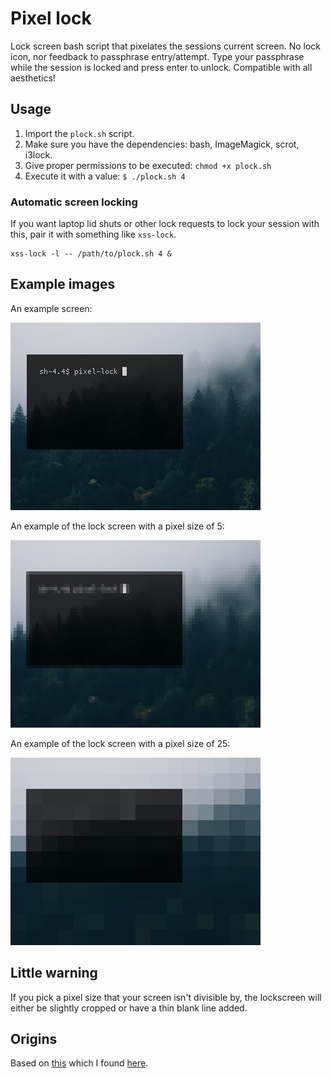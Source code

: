 # Pixel lock

Lock screen bash script that pixelates the sessions current screen.
No lock icon, nor feedback to passphrase entry/attempt.
Type your passphrase while the session is locked and press enter to unlock.
Compatible with all aesthetics!

## Usage

1. Import the `plock.sh` script.
1. Make sure you have the dependencies: bash, ImageMagick, scrot, i3lock.
1. Give proper permissions to be executed: `chmod +x plock.sh`
1. Execute it with a value: `$ ./plock.sh 4`

### Automatic screen locking

If you want laptop lid shuts or other lock requests to lock your session with this, pair it with something like `xss-lock`.

    xss-lock -l -- /path/to/plock.sh 4 &

## Example images

An example screen:

![](images/example-pre-lock.png)

An example of the lock screen with a pixel size of 5:

![](images/example-pixel-size-5.png)

An example of the lock screen with a pixel size of 25:

![](images/example-pixel-size-25.png)

## Little warning

If you pick a pixel size that your screen isn't divisible by, the lockscreen will either be slightly cropped or have a thin blank line added.

## Origins 

Based on [this](https://github.com/savoca/dotfiles/blob/gray/home/.bin/scripts/lock.sh) which I found [here](https://www.reddit.com/r/unixporn/comments/3358vu/i3lock_unixpornworthy_lock_screen/).
